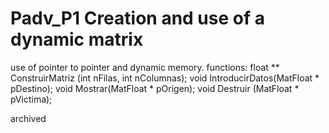 # Padv_P1  Creation and use of a dynamic matrix
use of pointer to pointer and dynamic memory. 
functions:
	float ** ConstruirMatriz (int nFilas, int nColumnas);
	void IntroducirDatos(MatFloat * pDestino);
	void Mostrar(MatFloat * pOrigen);
	void Destruir (MatFloat * pVictima);

archived 
